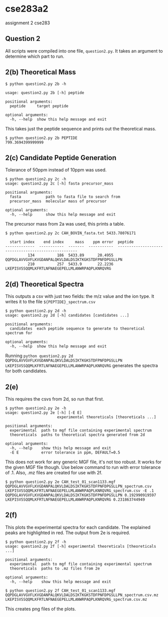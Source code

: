 # cse283a2
assignment 2 cse283

## Question 2
All scripts were compiled into one file, `question2.py`.
It takes an argument to determine which part to run.

## 2(b) Theoretical Mass
```shell
$ python question2.py 2b -h

usage: question2.py 2b [-h] peptide

positional arguments:
  peptide     target peptide

optional arguments:
  -h, --help  show this help message and exit
```

This takes just the peptide sequence and prints out the 
theoretical mass.

```shell
$ python question2.py 2b PEPTIDE
799.3694399999999
```

## 2(c) Candidate Peptide Generation
Tolerance of 50ppm instead of 10ppm was used.

```shell
$ python question2.py 2c -h
usage: question2.py 2c [-h] fasta precursor_mass

positional arguments:
  fasta           path to fasta file to search from
  precursor_mass  molecular mass of precursor

optional arguments:
  -h, --help      show this help message and exit
```

The precursor mass from 2a was used, this prints a table.

```shell
$ python question2.py 2c CAH_BOVIN_fasta.txt 5433.78076171

  start index    end index     mass    ppm error  peptide
-------------  -----------  -------  -----------  ----------------------------------------------------
          134          186  5433.89      20.4955  QQPDGLAVVGVFLKVGDANPALQKVLDALDSIKTKGKSTDFPNFDPGSLLPN
          210          257  5433.9       22.2236  LKEPISVSSQQMLKFRTLNFNAEGEPELLMLANWRPAQPLKNRQVRG
```

## 2(d) Theoretical Spectra
This outputs a csv with just two fields: the m/z value and the ion type.
It writes it to the file `${PEPTIDE}_spectrum.csv`

```shell
$ python question2.py 2d -h
usage: question2.py 2d [-h] candidates [candidates ...]

positional arguments:
  candidates  each peptide sequence to generate to theoretical spectrum for

optional arguments:
  -h, --help  show this help message and exit
```

Running `python question2.py 2d QQPDGLAVVGVFLKVGDANPALQKVLDALDSIKTKGKSTDFPNFDPGSLLPN LKEPISVSSQQMLKFRTLNFNAEGEPELLMLANWRPAQPLKNRQVRG`
generates the spectra for both candidates.

## 2(e)
This requires the csvs from 2d, so run that first.

```shell
$ python question2.py 2e -h
usage: question2.py 2e [-h] [-E E]
                       experimental theoreticals [theoreticals ...]

positional arguments:
  experimental  path to mgf file containing experimental spectrum
  theoreticals  paths to theoretical spectra generated from 2d

optional arguments:
  -h, --help    show this help message and exit
  -E E          error tolerance in ppm, DEFAULT=0.5
```

This does not work for any generic MGF file, it's not too robust. It works
for the given MGF file though. Use below command to run with error tolerance
of .1. Also, .mz files are created for use with 2f.

```shell
$ python question2.py 2e CAH_test_01_scan1133.mgf QQPDGLAVVGVFLKVGDANPALQKVLDALDSIKTKGKSTDFPNFDPGSLLPN_spectrum.csv LKEPISVSSQQMLKFRTLNFNAEGEPELLMLANWRPAQPLKNRQVRG_spectrum.csv -E .1
QQPDGLAVVGVFLKVGDANPALQKVLDALDSIKTKGKSTDFPNFDPGSLLPN 0.192990919597
LKEPISVSSQQMLKFRTLNFNAEGEPELLMLANWRPAQPLKNRQVRG 0.231863744949
```

## 2(f)
This plots the experimental spectra for each candidate. The explained
peaks are highlighted in red. The output from 2e is required.

```shell
$ python question2.py 2f -h
usage: question2.py 2f [-h] experimental theoreticals [theoreticals ...]

positional arguments:
  experimental  path to mgf file containing experimental spectrum
  theoreticals  paths to .mz files from 2e

optional arguments:
  -h, --help    show this help message and exit
```

```shell
$ python question2.py 2f CAH_test_01_scan1133.mgf QQPDGLAVVGVFLKVGDANPALQKVLDALDSIKTKGKSTDFPNFDPGSLLPN_spectrum.csv.mz LKEPISVSSQQMLKFRTLNFNAEGEPELLMLANWRPAQPLKNRQVRG_spectrum.csv.mz 
```

This creates png files of the plots.



